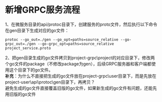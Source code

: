 # 新增GRPC服务流程
1、在微服务目录的api/protoc目录下，创建服务的proto文件，然后执行以下命令在gen目录下生成对应的go文件：
```shell
protoc --go_out=./gen --go_opt=paths=source_relative --go-grpc_out=./gen --go-grpc_opt=paths=source_relative  project_service.proto
```
2、把gen目录生成的go文件拷贝到project-grpc\project的对应目录下，修改两个go文件的package（不修改package为gen），后续GRPC服务器和客户端都使用这个目录下的go文件。<br/>
**补充**：为什么不直接把生成的go文件放在project-grpc\user目录下，而是先放在project-user\api\protoc\gen目录下，再拷贝？<br/>
避免生成的go文件直接覆盖旧版的go文件，如果新生成的go文件有问题，还能先用旧版的go文件